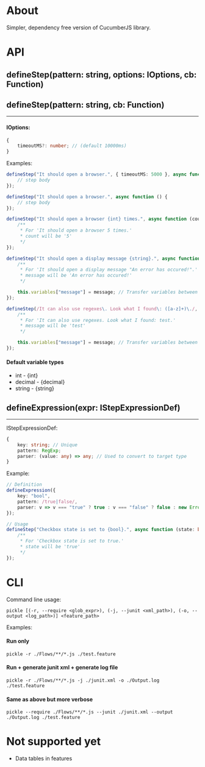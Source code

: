 
# About

Simpler, dependency free version of CucumberJS library. 

# API

## defineStep(pattern: string, options: IOptions, cb: Function)
## defineStep(pattern: string, cb: Function)
---

#### IOptions:
```typescript
{
    timeoutMS?: number; // (default 10000ms)
}
```

Examples:
```typescript
defineStep("It should open a browser.", { timeoutMS: 5000 }, async function () {
    // step body
});

defineStep("It should open a browser.", async function () {
    // step body
});

defineStep("It should open a browser {int} times.", async function (count: number) {
    /**
     * For 'It should open a browser 5 times.'
     * count will be '5'
     */
});

defineStep("It should open a display message {string}.", async function (message: string) {
    /**
     * For 'It should open a display message "An error has occured!".'
     * message will be 'An error has occured!'
     */

    this.variables["message"] = message; // Transfer variables between steps
});

defineStep(/It can also use regexes\. Look what I found\: ([a-z]+)\./, async function (message: string) {
    /**
     * For 'It can also use regexes. Look what I found: test.'
     * message will be 'test'
     */

    this.variables["message"] = message; // Transfer variables between steps
});
```

#### Default variable types
* int - {int}
* decimal - {decimal}
* string - {string}

## defineExpression(expr: IStepExpressionDef)
---
IStepExpressionDef:
```typescript
{
    key: string; // Unique
    pattern: RegExp;
    parser: (value: any) => any; // Used to convert to target type
}
```

Example:
```typescript
// Definition
defineExpression({
    key: "bool",
    pattern: /true|false/,
    parser: v => v === "true" ? true : v === "false" ? false : new Error("Value is in incorrect format.");
});

// Usage
defineStep("Checkbox state is set to {bool}.", async function (state: boolean) {
    /**
     * For 'Checkbox state is set to true.'
     * state will be 'true'
     */
});
```

# CLI

Command line usage:
```
pickle [(-r, --require <glob_expr>), (-j, --junit <xml_path>), (-o, --output <log_path>)] <feature_path>
```

Examples:

#### Run only
```
pickle -r ./Flows/**/*.js ./test.feature
```

#### Run + generate junit xml + generate log file
```
pickle -r ./Flows/**/*.js -j ./junit.xml -o ./Output.log ./test.feature
```

#### Same as above but more verbose
```
pickle --require ./Flows/**/*.js --junit ./junit.xml --output ./Output.log ./test.feature
```



# Not supported yet
* Data tables in features